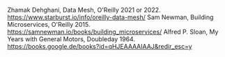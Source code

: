 Zhamak Dehghani, Data Mesh, O'Reilly 2021 or 2022. https://www.starburst.io/info/oreilly-data-mesh/
Sam Newman, Building Microservices, O'Reilly 2015. https://samnewman.io/books/building_microservices/
Alfred P. Sloan, My Years with General Motors, Doubleday 1964. https://books.google.de/books?id=qHJEAAAAIAAJ&redir_esc=y
